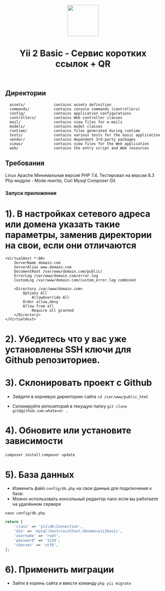 <p align="center">
    <a href="https://github.com/yiisoft" target="_blank">
        <img src="https://avatars0.githubusercontent.com/u/993323" height="100px">
    </a>
    <h1 align="center">Yii 2 Basic - Сервис коротких ссылок + QR</h1>
    <br>
</p>

Директории
-------------------

      assets/             contains assets definition
      commands/           contains console commands (controllers)
      config/             contains application configurations
      controllers/        contains Web controller classes
      mail/               contains view files for e-mails
      models/             contains model classes
      runtime/            contains files generated during runtime
      tests/              contains various tests for the basic application
      vendor/             contains dependent 3rd-party packages
      views/              contains view files for the Web application
      web/                contains the entry script and Web resources


Требования
------------

Linux
Apache
Минимальная версия PHP 7.4. Тестировал на версии 8.3
Php модули - Mode rewrite, Curl
Mysql
Composer
Git

### Запуск приложения

# 1). В настройках сетевого адреса или домена указать такие параметры, заменив директории на свои, если они отличаются

```
<VirtualHost *:80>
    ServerName domain.com
    ServerAlias www.domain.com
    DocumentRoot /var/www/domain.com/public/
    ErrorLog /var/www/domain.com/error.log
    CustomLog /var/www/domain.com/custom_error.log combined

    <Directory /var/www/domain.com>
        Options All
            AllowOverride All
        Order allow,deny
        Allow from all
            Require all granted
    </Directory>
</VirtualHost>
```

# 2). Убедитесь что у вас уже установлены SSH ключи для Github репозиториев.

# 3). Склонировать проект с Github
- Зайдите в корневую директорию сайта
  ```cd /var/www/public_html```

- Склонируйте репозиторий в текущую папку
  ```git clone git@github.com:whatever .```

# 4). Обновите или установите зависимости
  ```composer install```
  ```composer update```

# 5). База данных

- Изменить файл `config/db.php` на свои данные для подключения к базе:
- Можно использовать консольный редактор nano если вы работаете на удалённом сервере

```nano config/db.php```

```php
return [
    'class' => 'yii\db\Connection',
    'dsn' => 'mysql:host=localhost;dbname=yii2basic',
    'username' => 'root',
    'password' => '1234',
    'charset' => 'utf8',
];
```

# 6). Применить миграции
- Зайти в корень сайта и ввести команду
```php yii migrate```





